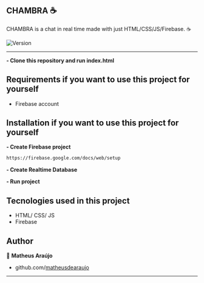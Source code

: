 CHAMBRA :coffee:
------------
CHAMBRA is a chat in real time made with just HTML/CSS/JS/Firebase. :coffee:

<p>
  <img alt="Version" src="https://img.shields.io/badge/version-1.0-blue.svg?cacheSeconds=2592000" />
</p>

<hr>

**- Clone this repository and run index.html**

Requirements if you want to use this project for yourself
------------
 - Firebase account
 
 Installation if you want to use this project for yourself
 ------------
 
 **- Create Firebase project**
 ```sh
 https://firebase.google.com/docs/web/setup
 ```
 **- Create Realtime Database**
 
 **- Run project**


Tecnologies used in this project
------------
- HTML/ CSS/ JS
- Firebase

Author
------------

👤 **Matheus Araújo**

* github.com/[matheusdearaujo](https://github.com/matheusdearaujo)

***

